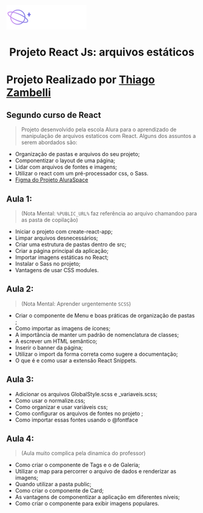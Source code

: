 ![Alt text](src/componentes/Cabecalho/logo.png)
<h1 align='center'>Projeto React Js: arquivos estáticos </h1>

# Projeto Realizado por [Thiago Zambelli](https://www.linkedin.com/in/thiagozambelli)

## Segundo curso de React

> Projeto desenvolvido pela escola Alura para o aprendizado de manipulação de arquivos estaticos com React. Alguns dos assuntos a serem abordados são:
 
 - Organização de pastas e arquivos do seu projeto;
 - Componentizar o layout de uma página;
 - Lidar com arquivos de fontes e imagens;
 - Utilizar o react com um pré-processador css, o Sass.
 - [Figma do Projeto AluraSpace](https://www.figma.com/file/Y1W8HJHKqlUdDFeWi8e4cz/Alura-Space-%7C-React%3A-arquivos-est%C3%A1ticos?node-id=89%3A4&t=CeKGH5bb81l9m8FD-0)

 
## Aula 1: 
> (Nota Mental: `%PUBLIC_URL%` faz referência ao arquivo chamandoo para as pasta de copilação)

- Iniciar o projeto com create-react-app;
- Limpar arquivos desnecessários;
- Criar uma estrutura de pastas dentro de src;
- Criar a página principal da aplicação;
- Importar imagens estáticas no React;
- Instalar o Sass no projeto;
- Vantagens de usar CSS modules.

## Aula 2:
> (Nota Mental: Aprender urgentemente `SCSS`)

- Criar o componente de Menu e boas práticas de organização de pastas ;
- Como importar as imagens de ícones;
- A importância de manter um padrão de nomenclatura de classes;
- A escrever um HTML semântico;
- Inserir o banner da página;
- Utilizar o import da forma correta como sugere a documentação;
- O que é e como usar a extensão React Snippets.

## Aula 3:

- Adicionar os arquivos GlobalStyle.scss e _variaveis.scss;
- Como usar o normalize.css;
- Como organizar e usar variáveis css;
- Como configurar os arquivos de fontes no projeto ;
- Como importar essas fontes usando o @fontface

## Aula 4:
>(Aula muito complica pela dinamica do professor)

- Como criar o componente de Tags e o de Galeria;
- Utilizar o map para percorrer o arquivo de dados e renderizar as imagens;
- Quando utilizar a pasta public;
- Como criar o componente de Card;
- As vantagens de componentizar a aplicação em diferentes níveis;
- Como criar o componente para exibir imagens populares.